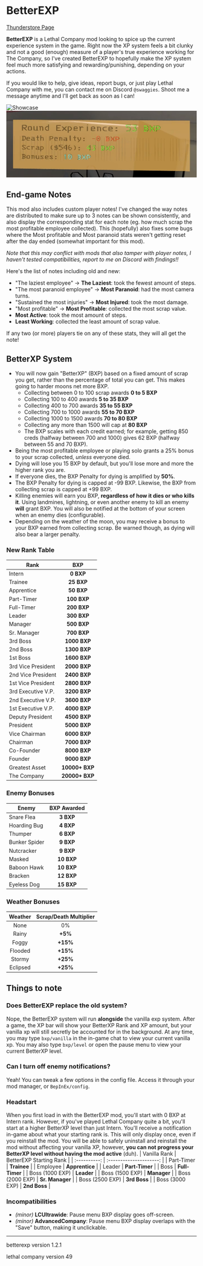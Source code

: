 # BetterEXP

[Thunderstore Page](https://thunderstore.io/c/lethal-company/p/Swaggies/BetterEXP/)

**BetterEXP** is a Lethal Company mod looking to spice up the current experience system in the game. Right now the XP system feels a bit clunky and not a good (enough) measure of a player's true experience working for The Company, so I've created BetterEXP to hopefully make the XP system feel much more satisfying and rewarding/punishing, depending on your actions.

If you would like to help, give ideas, report bugs, or just play Lethal Company with me, you can contact me on Discord `@swaggies`. Shoot me a message anytime and I'll get back as soon as I can!

![Showcase](https://github.com/Swaggies/BetterEXP/blob/main/bxpgif.gif?raw=true)
![Round Summary](https://github.com/Swaggies/BetterEXP/blob/main/bxpimg.png?raw=true)

## End-game Notes
This mod also includes custom player notes! I've changed the way notes are distributed to make sure up to 3 notes can be shown consistently, and also display the corresponding stat for each note (eg. how much scrap the most profitable employee collected). This (hopefully) also fixes some bugs where the Most profitable and Most paranoid stats weren't getting reset after the day ended (somewhat important for this mod).

*Note that this may conflict with mods that also tamper with player notes, I haven't tested compatibilities, report to me on Discord with findings!!*

Here's the list of notes including old and new:
- "The laziest employee" -> **The Laziest**: took the fewest amount of steps.
- "The most paranoid employee" -> **Most Paranoid**: had the most camera turns.
- "Sustained the most injuries" -> **Most Injured**: took the most damage.
- "Most profitable" -> **Most Profitable**: collected the most scrap value.
- **Most Active**: took the most amount of steps.
- **Least Working**: collected the least amount of scrap value.

If any two (or more) players tie on any of these stats, they will all get the note!

## BetterXP System
- You will now gain "BetterXP" (BXP) based on a fixed amount of scrap you get, rather than the percentage of total you can get. This makes going to harder moons net more BXP.
    - Collecting between 0 to 100 scrap awards **0 to 5 BXP**
    - Collecting 100 to 400 awards **5 to 35 BXP**
    - Collecting 400 to 700 awards **35 to 55 BXP**
    - Collecting 700 to 1000 awards **55 to 70 BXP**
    - Collecting 1000 to 1500 awards **70 to 80 BXP**
    - Collecting any more than 1500 will cap at **80 BXP**
    - The BXP scales with each credit earned; for example, getting 850 creds (halfway between 700 and 1000) gives 62 BXP (halfway between 55 and 70 BXP).
- Being the most profitable employee or playing solo grants a 25% bonus to your scrap collected, *unless* everyone died.
- Dying will lose you 15 BXP by default, but you'll lose more and more the higher rank you are.
- If everyone dies, the BXP Penalty for dying is amplified by **50%**.
- The BXP Penalty for dying is capped at -99 BXP. Likewise, the BXP from collecting scrap is capped at +99 BXP.
- Killing enemies will earn you BXP, **regardless of how it dies or who kills it**. Using landmines, lightning, or even another enemy to kill an enemy **will** grant BXP. You will also be notified at the bottom of your screen when an enemy dies (configurable).
- Depending on the weather of the moon, you may receive a bonus to your BXP earned from collecting scrap. Be warned though, as dying will also bear a larger penalty.

### New Rank Table
| Rank | BXP |
| ---- | :-: |
| Intern | **0 BXP** |
| Trainee | **25 BXP** |
| Apprentice | **50 BXP** |
| Part-Timer | **100 BXP** |
| Full-Timer | **200 BXP** |
| Leader | **300 BXP** |
| Manager | **500 BXP** |
| Sr. Manager | **700 BXP** |
| 3rd Boss | **1000 BXP** |
| 2nd Boss | **1300 BXP** |
| 1st Boss | **1600 BXP** |
| 3rd Vice President | **2000 BXP** |
| 2nd Vice President | **2400 BXP** |
| 1st Vice President | **2800 BXP** |
| 3rd Executive V.P. | **3200 BXP** |
| 2nd Executive V.P. | **3600 BXP** |
| 1st Executive V.P. | **4000 BXP** |
| Deputy President | **4500 BXP** |
| President | **5000 BXP** |
| Vice Chairman | **6000 BXP** |
| Chairman | **7000 BXP** |
| Co-Founder | **8000 BXP** |
| Founder | **9000 BXP** |
| Greatest Asset | **10000+ BXP** |
| The Company | **20000+ BXP** |

### Enemy Bonuses
| Enemy | BXP Awarded |
| ----- | :---------: |
| Snare Flea | **3 BXP** |
| Hoarding Bug | **4 BXP** |
| Thumper | **6 BXP** |
| Bunker Spider | **9 BXP** |
| Nutcracker | **9 BXP** |
| Masked | **10 BXP** |
| Baboon Hawk | **10 BXP** |
| Bracken | **12 BXP** |
| Eyeless Dog | **15 BXP** |

### Weather Bonuses
| Weather | Scrap/Death Multiplier |
| :-----: | :--------------------: |
| None | 0% |
| Rainy | **+5%** |
| Foggy | **+15%** |
| Flooded | **+15%** |
| Stormy | **+25%** |
| Eclipsed | **+25%** |


## Things to note
### Does BetterEXP replace the old system?
Nope, the BetterEXP system will run **alongside** the vanilla exp system. After a game, the XP bar will show your BetterXP Rank and XP amount, but your vanilla xp will still secretly be accounted for in the background. At any time, you may type `bxp/vanilla` in the in-game chat to view your current vanilla xp. You may also type `bxp/level` or open the pause menu to view your current BetterXP level.

### Can I turn off enemy notifications?
Yeah! You can tweak a few options in the config file. Access it through your mod manager, or `BepInEx/config`.

### Headstart
When you first load in with the BetterEXP mod, you'll start with 0 BXP at Intern rank. However, if you've played Lethal Company quite a bit, you'll start at a higher BetterXP level than just Intern. You'll receive a notification in-game about what your starting rank is. This will only display once, even if you reinstall the mod. You will be able to safely uninstall and reinstall the mod without affecting your vanilla XP, however, **you can not progress your BetterXP level without having the mod active** (duh).
| Vanilla Rank | BetterEXP Starting Rank |
| :----------: | :---------------------: |
| Part-Timer | **Trainee** |
| Employee | **Apprentice** |
| Leader | **Part-Timer** |
| Boss | **Full-Timer** |
| Boss (1000 EXP) | **Leader** |
| Boss (1500 EXP) | **Manager** |
| Boss (2000 EXP) | **Sr. Manager** |
| Boss (2500 EXP) | **3rd Boss** |
| Boss (3000 EXP) | **2nd Boss** |

### Incompatibilities
- *(minor)* **LCUltrawide**: Pause menu BXP display goes off-screen.
- *(minor)* **AdvancedCompany**: Pause menu BXP display overlaps with the "Save" button, making it unclickable.

---

betterexp version 1.2.1

lethal company version 49

